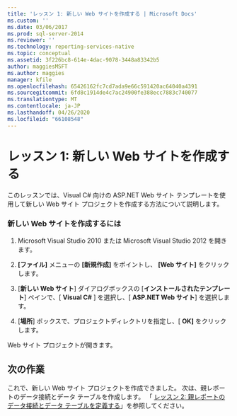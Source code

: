 ```yaml
---
title: 'レッスン 1: 新しい Web サイトを作成する | Microsoft Docs'
ms.custom: ''
ms.date: 03/06/2017
ms.prod: sql-server-2014
ms.reviewer: ''
ms.technology: reporting-services-native
ms.topic: conceptual
ms.assetid: 3f226bc8-614e-4dac-9078-3448a83342b5
author: maggiesMSFT
ms.author: maggies
manager: kfile
ms.openlocfilehash: 65426162fc7cd7ada9e66c591420ac64040a4391
ms.sourcegitcommit: 6fd8c1914de4c7ac24900fe388ecc7883c740077
ms.translationtype: MT
ms.contentlocale: ja-JP
ms.lasthandoff: 04/26/2020
ms.locfileid: "66108548"
---
```

# <a name="lesson-1-create-a-new-web-site"></a>レッスン 1: 新しい Web サイトを作成する
  このレッスンでは、Visual C# 向けの ASP.NET Web サイト テンプレートを使用して新しい Web サイト プロジェクトを作成する方法について説明します。  
  
### <a name="to-create-a-new-website"></a>新しい Web サイトを作成するには  
  
1.  Microsoft Visual Studio 2010 または Microsoft Visual Studio 2012 を開きます。  
  
2.  **[ファイル]** メニューの **[新規作成]** をポイントし、 **[Web サイト]** をクリックします。  
  
3.  [**新しい Web サイト**] ダイアログボックスの [**インストールされたテンプレート**] ペインで、[ **Visual C#** ] を選択し、[ **ASP.NET Web サイト**] を選択します。  
  
4.  [**場所**] ボックスで、プロジェクトディレクトリを指定し、[ **OK]** をクリックします。  
  
 Web サイト プロジェクトが開きます。  
  
## <a name="next-task"></a>次の作業  
 これで、新しい Web サイト プロジェクトを作成できました。 次は、親レポートのデータ接続とデータ テーブルを作成します。 「 [レッスン 2: 親レポートのデータ接続とデータ テーブルを定義する](lesson-2-define-a-data-connection-and-data-table-for-parent-report.md)」を参照してください。  
  
  
